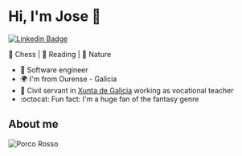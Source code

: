 
# Hi, I'm Jose :raising_hand:

[![Linkedin Badge](https://img.shields.io/badge/-jreycid-blue?style=flat-square&logo=Linkedin&logoColor=white&link=https://www.linkedin.com/in/jreycid/)](https://www.linkedin.com/in/jreycid/)

:white_heart: Chess | :blue_heart: Reading | :green_heart: Nature

- :robot: Software engineer
- :earth_africa: I'm from Ourense - Galicia
- :office: Civil servant in [Xunta de Galicia](https://educacioneciencia.xunta.gal/portada) working as vocational teacher
- :octocat: Fun fact: I'm a huge fan of the fantasy genre

## About me
![Porco Rosso](https://i.imgur.com/84Ee14z.jpeg)
